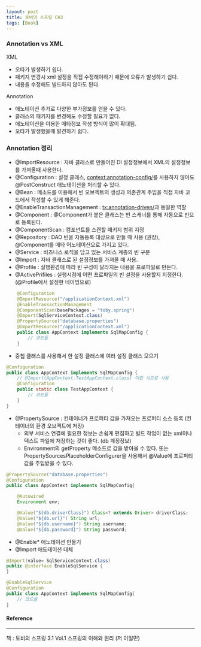 ```yaml
---
layout: post
title: 토비의 스프링 CH3
tags: [Book]
---
```


### Annotation vs XML

XML 
- 오타가 발생하기 쉽다. 
- 패키지 변경시 xml 설정을 직접 수정해야하기 때문에 오류가 발생하기 쉽다.
- 내용을 수정해도 빌드하지 않아도 된다.

Annotation
- 애노테이션 추가로 다양한 부가정보를 얻을 수 있다.
- 클래스의 패키지를 변경해도 수정할 필요가 없다.
- 애노테이션을 이용한 메타정보 작성 방식이 많이 확대됨.
- 오타가 발생했을때 발견하기 쉽다.

### Annotation 정리 

- @ImportResource : 자바 클래스로 만들어진 DI 설정정보에서 XML의 설정정보를 가져올때 사용한다.
- @Configuration : 설정 클래스, <context:annotation-config/>를 사용하지 않아도 @PostConstruct 애노테이션을 처리할 수 있다.
- @Bean : 메소드를 이용해서 빈 오브젝트의 생성과 의존관계 주입을 직접 자바 코드에서 작성할 수 있게 해준다.
- @EnableTransactionManagement : <tx:annotation-driven/>과 동일한 역할
- @Component : @Component가 붙은 클래스는 빈 스캐너를 통해 자동으로 빈으로 등록된다. 
- @ComponentScan : 컴포넌트를 스캔할 패키지 범위 지정
- @Repository : DAO 빈을 자동등록 대상으로 만들 때 사용 (권장), @Component를 메타 어노테이션으로 가지고 있다.
- @Service : 비즈니스 로직을 담고 있는 서비스 계층의 빈 구분
- @Import : 자바 클래스로 된 설정정보를 가져올 때 사용.
- @Profile : 실행환경에 따라 빈 구성이 달라지는 내용을 프로파일로 만든다.
- @ActivePrifiles : 실행시점에 어떤 프로파일의 빈 설정을 사용할지 지정한다.(@Profile에서 설정한 네이밍으로)

``` java
    @Configuration
    @ImportResource("/applicationContext.xml")
    @EnableTransactionManagement
    @ComponentScan(basePackages = "toby.spring")
    @Import(SqlServiceContext.class)
    @PropertySource("database.properties")
    @ImportResource("/applicationContext.xml")
    public class AppContext implements SqlMapConfig {
        // 코드들
    }
```

- 중첩 클래스를 사용해서 한 설정 클래스에 여러 설정 클래스 모으기

``` java
@Configuration
public class AppContext implements SqlMapConfig {
    // @Import(AppContext.TestAppContext.class) 이런 식으로 사용
    @Configuration
    public static class TestAppContext {
        // 코드들
    }
}
```
- @PropertySource : 컨테이너가 프로퍼티 값을 가져오는 프로퍼티 소스 등록 (컨테이너의 환경 오브젝트에 저장)
    - 외부 서비스 연결에 필요한 정보는 손쉽게 편집하고 빌드 작업이 없는 xml이나 텍스트 파일에 저장하는 것이 좋다. (db 계정정보)
    - Environment의 getProperty 메소드로 값을 받아올 수 있다. 또는 PropertySourcesPlaceholderConfigurer을 사용해서 @Value에 프로퍼티 값을 주입받을 수 있다.

```java
@PropertySource("database.properties")
@Configuration
public class AppContext implements SqlMapConfig{

    @Autowired
    Environment env;

    @Value("${db.driverClass}") Class<? extends Driver> driverClass;
    @Value("${db.url}") String url;
    @Value("${db.username}") String username;
    @Value("${db.password}") String password;
``` 

- @Enable* 애노테이션 만들기
- @Import 애도테이션 대체

```java
@Import(value= SqlServiceContext.class)
public @interface EnableSqlService {
}

@EnableSqlService
@Configuration
public class AppContext implements SqlMapConfig{
    // 코드들
}

```

#### Reference
* * *
책 : 토비의 스프링 3.1 Vol.1 스프링의 이해와 원리 (저 이일민)
